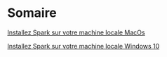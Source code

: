 # Somaire

[Installez Spark sur votre machine locale MacOs](https://daviddemacedo.github.io/sid_spark/install_local_macos/)

[Installez Spark sur votre machine locale Windows 10](https://daviddemacedo.github.io/sid_spark/install_local_win/)
